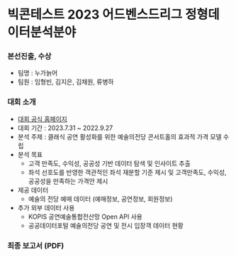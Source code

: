 # 빅콘테스트 2023 어드벤스드리그 정형데이터분석분야
### 본선진출, 수상

- 팀명 : 누가늙어
- 팀원 : 임형빈, 김지은, 김채원, 류병하

### 대회 소개
- [대회 공식 홈페이지](https://www.bigcontest.or.kr/)
- 대회 기간 : 2023.7.31 ~ 2022.9.27
- 분석 주제 : 클래식 공연 활성화를 위한 예술의전당 콘서트홀의 효과적 가격 모델 수립
- 분석 목표
    - 고객 만족도, 수익성, 공공성 기반 데이터 탐색 및 인사이트 추출
    - 좌석 선호도를 반영한 객관적인 좌석 재분할 기준 제시 및 고객만족도, 수익성, 공공성을 만족하는 가격안 제시
- 제공 데이터
  - 예술의 전당 예매 데이터 (예매정보, 공연정보, 회원정보)
- 추가 외부 데이터 사용
  - KOPIS 공연예술통합전산망 Open API 사용
  - 공공데이터포털 예술의전당 공연 및 전시 입장객 데이터 현황

### 최종 보고서 (PDF)
